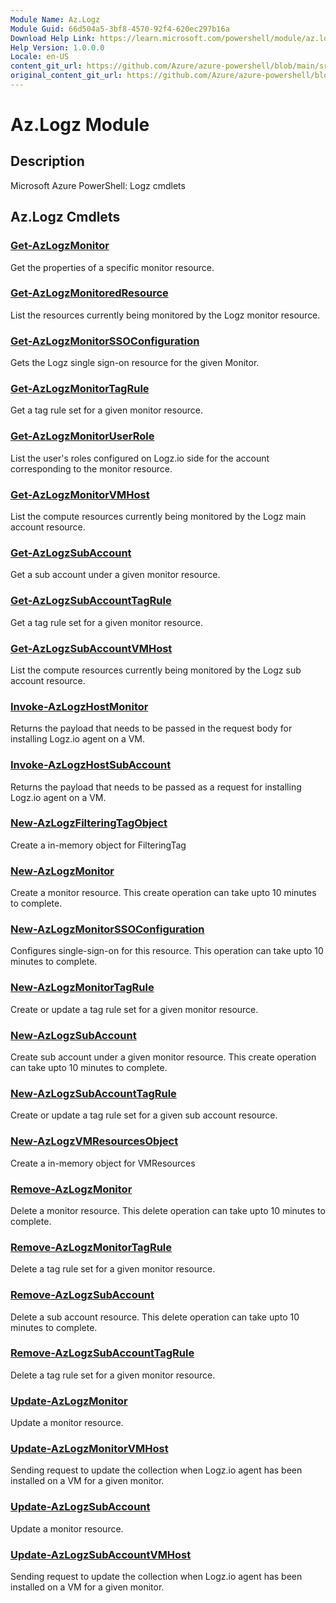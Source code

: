 ```yaml
---
Module Name: Az.Logz
Module Guid: 66d504a5-3bf8-4570-92f4-620ec297b16a
Download Help Link: https://learn.microsoft.com/powershell/module/az.logz
Help Version: 1.0.0.0
Locale: en-US
content_git_url: https://github.com/Azure/azure-powershell/blob/main/src/Logz/help/Az.Logz.md
original_content_git_url: https://github.com/Azure/azure-powershell/blob/main/src/Logz/help/Az.Logz.md
---
```


# Az.Logz Module
## Description
Microsoft Azure PowerShell: Logz cmdlets

## Az.Logz Cmdlets
### [Get-AzLogzMonitor](Get-AzLogzMonitor.md)
Get the properties of a specific monitor resource.

### [Get-AzLogzMonitoredResource](Get-AzLogzMonitoredResource.md)
List the resources currently being monitored by the Logz monitor resource.

### [Get-AzLogzMonitorSSOConfiguration](Get-AzLogzMonitorSSOConfiguration.md)
Gets the Logz single sign-on resource for the given Monitor.

### [Get-AzLogzMonitorTagRule](Get-AzLogzMonitorTagRule.md)
Get a tag rule set for a given monitor resource.

### [Get-AzLogzMonitorUserRole](Get-AzLogzMonitorUserRole.md)
List the user's roles configured on Logz.io side for the account corresponding to the monitor resource.

### [Get-AzLogzMonitorVMHost](Get-AzLogzMonitorVMHost.md)
List the compute resources currently being monitored by the Logz main account resource.

### [Get-AzLogzSubAccount](Get-AzLogzSubAccount.md)
Get a sub account under a given monitor resource.

### [Get-AzLogzSubAccountTagRule](Get-AzLogzSubAccountTagRule.md)
Get a tag rule set for a given monitor resource.

### [Get-AzLogzSubAccountVMHost](Get-AzLogzSubAccountVMHost.md)
List the compute resources currently being monitored by the Logz sub account resource.

### [Invoke-AzLogzHostMonitor](Invoke-AzLogzHostMonitor.md)
Returns the payload that needs to be passed in the request body for installing Logz.io agent on a VM.

### [Invoke-AzLogzHostSubAccount](Invoke-AzLogzHostSubAccount.md)
Returns the payload that needs to be passed as a request for installing Logz.io agent on a VM.

### [New-AzLogzFilteringTagObject](New-AzLogzFilteringTagObject.md)
Create a in-memory object for FilteringTag

### [New-AzLogzMonitor](New-AzLogzMonitor.md)
Create a monitor resource.
This create operation can take upto 10 minutes to complete.

### [New-AzLogzMonitorSSOConfiguration](New-AzLogzMonitorSSOConfiguration.md)
Configures single-sign-on for this resource.
This operation can take upto 10 minutes to complete.

### [New-AzLogzMonitorTagRule](New-AzLogzMonitorTagRule.md)
Create or update a tag rule set for a given monitor resource.

### [New-AzLogzSubAccount](New-AzLogzSubAccount.md)
Create sub account under a given monitor resource.
This create operation can take upto 10 minutes to complete.

### [New-AzLogzSubAccountTagRule](New-AzLogzSubAccountTagRule.md)
Create or update a tag rule set for a given sub account resource.

### [New-AzLogzVMResourcesObject](New-AzLogzVMResourcesObject.md)
Create a in-memory object for VMResources

### [Remove-AzLogzMonitor](Remove-AzLogzMonitor.md)
Delete a monitor resource.
This delete operation can take upto 10 minutes to complete.

### [Remove-AzLogzMonitorTagRule](Remove-AzLogzMonitorTagRule.md)
Delete a tag rule set for a given monitor resource.

### [Remove-AzLogzSubAccount](Remove-AzLogzSubAccount.md)
Delete a sub account resource.
This delete operation can take upto 10 minutes to complete.

### [Remove-AzLogzSubAccountTagRule](Remove-AzLogzSubAccountTagRule.md)
Delete a tag rule set for a given monitor resource.

### [Update-AzLogzMonitor](Update-AzLogzMonitor.md)
Update a monitor resource.

### [Update-AzLogzMonitorVMHost](Update-AzLogzMonitorVMHost.md)
Sending request to update the collection when Logz.io agent has been installed on a VM for a given monitor.

### [Update-AzLogzSubAccount](Update-AzLogzSubAccount.md)
Update a monitor resource.

### [Update-AzLogzSubAccountVMHost](Update-AzLogzSubAccountVMHost.md)
Sending request to update the collection when Logz.io agent has been installed on a VM for a given monitor.

